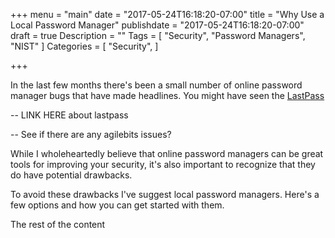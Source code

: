 +++
menu = "main"
date = "2017-05-24T16:18:20-07:00"
title = "Why Use a Local Password Manager"
publishdate = "2017-05-24T16:18:20-07:00"
draft = true
Description = ""
Tags = [
  "Security",
  "Password Managers",
  "NIST"
]
Categories = [
  "Security",
]

+++

In the last few months there's been a small number of online password manager bugs that have made headlines. You might have seen the [LastPass]() 

-- LINK HERE about lastpass

-- See if there are any agilebits issues?

While I wholeheartedly believe that online password managers can be great tools for improving your security, it's also important to recognize that they do have potential drawbacks. 

To avoid these drawbacks I've suggest local password managers. Here's a few options and how you can get started with them.

<!--more-->

The rest of the content